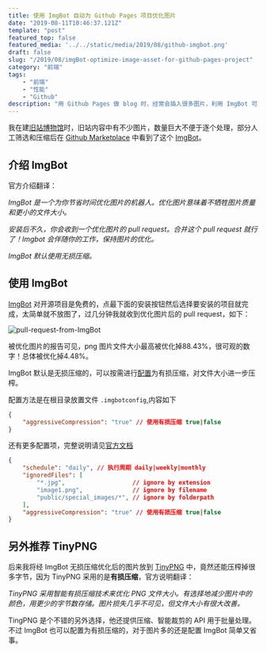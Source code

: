 ```yaml
---
title: 使用 ImgBot 自动为 Github Pages 项目优化图片
date: "2019-08-11T10:46:37.121Z"
template: "post"
featured_top: false
featured_media: '../../static/media/2019/08/github-imgbot.png'
draft: false
slug: "/2019/08/imgBot-optimize-image-asset-for-github-pages-project"
category: "前端"
tags:
    - "前端"
    - "性能"
    - "Github"
description: "用 Github Pages 做 blog 时，经常会插入很多图片，利用 ImgBot 可以自动为我们优化图片大小，加快图片加载"
---
```


我在建[旧站博物馆](https://github.com/BerlinChan/museum)时，旧站内容中有不少图片，数量巨大不便于逐个处理，部分人工筛选和压缩后在 [Github Marketplace](https://github.com/marketplace) 中看到了这个 [ImgBot](https://github.com/marketplace/imgbot)。

<!-- endExcerpt -->

## 介绍 ImgBot
官方介绍翻译：

_ImgBot 是一个为你节省时间优化图片的机器人。优化图片意味着不牺牲图片质量和更小的文件大小。_

_安装后不久，你会收到一个优化图片的 pull request。合并这个 pull request 就行了！Imgbot 会伴随你的工作，保持图片的优化。_

_ImgBot 默认使用无损压缩。_

## 使用 ImgBot
[ImgBot](https://github.com/marketplace/imgbot) 对开源项目是免费的，点最下面的安装按钮然后选择要安装的项目就完成，太简单就不放图了，过几分钟我就收到优化图片后的 pull request，如下：

![pull-request-from-ImgBot](/media/2019/08/12/pull-request-from-ImgBot.jpg)

被优化图片的报告可见，png 图片文件大小最高被优化掉88.43%，很可观的数字！总体被优化掉4.48%。

ImgBot 默认是无损压缩的，可以按需进行[配置](https://imgbot.net/docs/#configuration)为有损压缩，对文件大小进一步压榨。

配置方法是在根目录放置文件 `.imgbotconfig`,内容如下
```json
{
    "aggressiveCompression": "true" // 使用有损压缩 true|false
}
```

还有更多配置项，完整说明请见[官方文档](https://imgbot.net/docs/#configuration)
```json
{
    "schedule": "daily", // 执行周期 daily|weekly|monthly
    "ignoredFiles": [
        "*.jpg",                   // ignore by extension
        "image1.png",              // ignore by filename
        "public/special_images/*", // ignore by folderpath
    ],
    "aggressiveCompression": "true" // 使用有损压缩 true|false
}
```

## 另外推荐 TinyPNG
后来我将经 ImgBot 无损压缩优化后的图片放到 [TinyPNG](https://tinypng.com/) 中，竟然还能压榨掉很多字节，因为 TinyPNG 采用的是**有损压缩**，官方说明翻译：

_TinyPNG 采用智能有损压缩技术来优化 PNG 文件大小。有选择地减少图片中的颜色，用更少的字节数存储。图片损失几乎不可见，但文件大小有很大改善。_

TingPNG 是个不错的另外选择，他还提供压缩、智能裁剪的 API 用于批量处理。不过 ImgBot 也可以配置为有损压缩的，对于图片多的还是配置 ImgBot 简单又省事。
